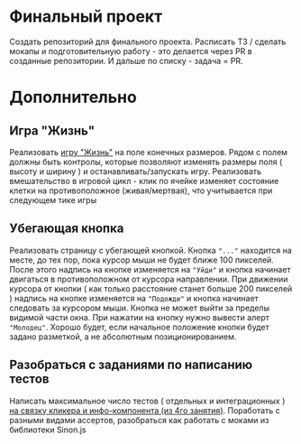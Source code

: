 # Финальный проект

Создать репозиторий для финального проекта. Расписать ТЗ / сделать мокапы и подготовительную работу - это делается через PR в созданные репозитории. И дальше по списку - задача = PR.


# Дополнительно

## Игра "Жизнь"

 Реализовать [игру "Жизнь"](https://ru.wikipedia.org/wiki/%D0%96%D0%B8%D0%B7%D0%BD%D1%8C_%28%D0%B8%D0%B3%D1%80%D0%B0%29) на поле конечных размеров. Рядом с полем должны быть контролы, которые позволяют изменять размеры поля ( высоту и ширину ) и останавливать/запускать игру. 
 Реализовать вмешательство в игровой цикл - клик по ячейке изменяет состояние клетки на противоположное (живая/мертвая), что учитывается при следующем тике игры

## Убегающая кнопка

Реализовать страницу с убегающей кнопкой. Кнопка `"..."` находится на месте, до тех пор, пока курсор мыши не будет ближе 100 пикселей. После этого надпись на кнопке изменяется на `"Уйди"` и кнопка начинает двигаться в противоположном от курсора направлении. При движении курсора от кнопки ( как только расстояние станет больше 200 пикселей ) надпись на кнопке изменяется на `"Подожди"` и кнопка начинает следовать за курсором мыши.
Кнопка не может выйти за пределы видимой части окна. 
При нажатии на кнопку нужно вывести алерт `"Молодец"`.
Хорошо будет, если начальное положение кнопки будет задано разметкой, а не абсолютным позиционированием.

## Разобраться с заданиями по написанию тестов 

Написать максимальное число тестов ( отдельных и интеграционных ) [на связку кликера и инфо-компонента (из 4го занятия)](https://github.com/vvscode/js--base-course/blob/master/04/cls/dummy-event-bus/index.html). Поработать с разными видами ассертов, разобраться как работать с моками из библиотеки Sinon.js